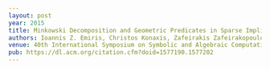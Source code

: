 ```yaml
---
layout: post
year: 2015
title: Minkowski Decomposition and Geometric Predicates in Sparse Implicitization
authors: Ioannis Z. Emiris, Christos Konaxis, Zafeirakis Zafeirakopoulos
venue: 40th International Symposium on Symbolic and Algebraic Computation - ISSAC
pub: https://dl.acm.org/citation.cfm?doid=1577190.1577202
---
```

